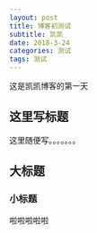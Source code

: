 ```yaml
---
layout: post
title: 博客初测试
subtitle: 凯凯
date: 2018-3-24
categories: 测试
tags: 测试
---
```


这是凯凯博客的第一天


## 这里写标题

这里随便写。。。。。。。



## 大标题



### 小标题

啦啦啦啦啦

